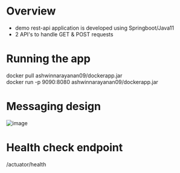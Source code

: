 # Overview
- demo rest-api application is developed using Springboot/Java11
- 2 API's to handle GET & POST requests


# Running the app
  docker pull ashwinnarayanan09/dockerapp.jar    
  docker run -p 9090:8080 ashwinnarayanan09/dockerapp.jar


# Messaging design
![image](https://user-images.githubusercontent.com/18032733/190382023-deb5449f-58e3-4f10-9c45-617d1b29a70a.png)
# Health check endpoint

/actuator/health

